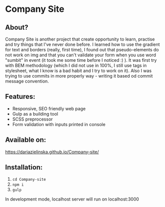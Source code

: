 # Company Site

## About? 
Company Site is another project that create opportunity to learn, practise and try things that I've never done before. I learned how to use the gradient for text and borders (really, first time), I found out that pseudo-elements do not work on img and that you can't validate your form when you use word "sumbit" in event (it took me some time before I noticed :) ). It was first try with BEM methodology (which I did not use in 100%, I still use tags in stylesheet, what I know is a bad habit and I try to work on it). Also I was trying to use commits in more properly way - writing it based od commit message convention.

## Features:
- Responsive, SEO friendly web page
- Gulp as a building tool
- SCSS preprocessor
- Form validation with inputs printed in console 

## Available on:

https://dariazielinska.github.io/Company-site/

## Installation:
1. `cd Company-site`
2. `npm i`
3. `gulp`

In development mode, localhost server will run on localhost:3000 




